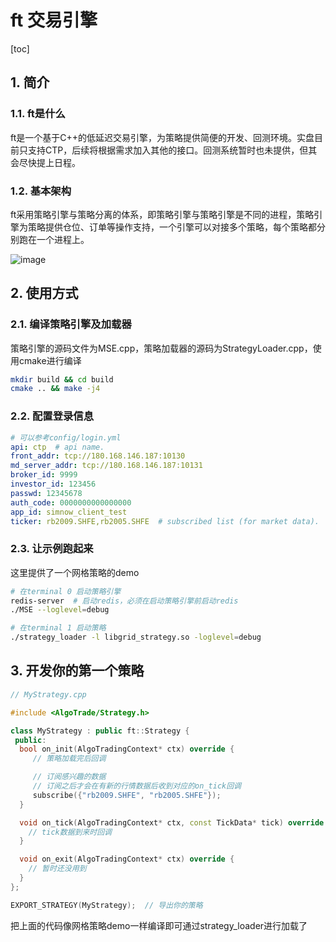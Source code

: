# ft 交易引擎
[toc]

## 1. 简介
### 1.1. ft是什么
ft是一个基于C++的低延迟交易引擎，为策略提供简便的开发、回测环境。实盘目前只支持CTP，后续将根据需求加入其他的接口。回测系统暂时也未提供，但其会尽快提上日程。

### 1.2. 基本架构
ft采用策略引擎与策略分离的体系，即策略引擎与策略引擎是不同的进程，策略引擎为策略提供仓位、订单等操作支持，一个引擎可以对接多个策略，每个策略都分别跑在一个进程上。

![image](https://github.com/DuckDuckDuck0/ft/blob/redis/img/framework.jpg)

## 2. 使用方式
### 2.1. 编译策略引擎及加载器
策略引擎的源码文件为MSE.cpp，策略加载器的源码为StrategyLoader.cpp，使用cmake进行编译
```bash
mkdir build && cd build
cmake .. && make -j4
```

### 2.2. 配置登录信息
```yml
# 可以参考config/login.yml
api: ctp  # api name.
front_addr: tcp://180.168.146.187:10130
md_server_addr: tcp://180.168.146.187:10131
broker_id: 9999
investor_id: 123456
passwd: 12345678
auth_code: 0000000000000000
app_id: simnow_client_test
ticker: rb2009.SHFE,rb2005.SHFE  # subscribed list (for market data).
```

### 2.3. 让示例跑起来
这里提供了一个网格策略的demo
```bash
# 在terminal 0 启动策略引擎
redis-server  # 启动redis，必须在启动策略引擎前启动redis
./MSE --loglevel=debug
```
```bash
# 在terminal 1 启动策略
./strategy_loader -l libgrid_strategy.so -loglevel=debug
```

## 3. 开发你的第一个策略
```c++
// MyStrategy.cpp

#include <AlgoTrade/Strategy.h>

class MyStrategy : public ft::Strategy {
 public:
  bool on_init(AlgoTradingContext* ctx) override {
     // 策略加载完后回调

     // 订阅感兴趣的数据
     // 订阅之后才会在有新的行情数据后收到对应的on_tick回调
     subscribe({"rb2009.SHFE", "rb2005.SHFE"});
  }

  void on_tick(AlgoTradingContext* ctx, const TickData* tick) override {
    // tick数据到来时回调
  }

  void on_exit(AlgoTradingContext* ctx) override {
    // 暂时还没用到
  }
};

EXPORT_STRATEGY(MyStrategy);  // 导出你的策略
```
把上面的代码像网格策略demo一样编译即可通过strategy_loader进行加载了
